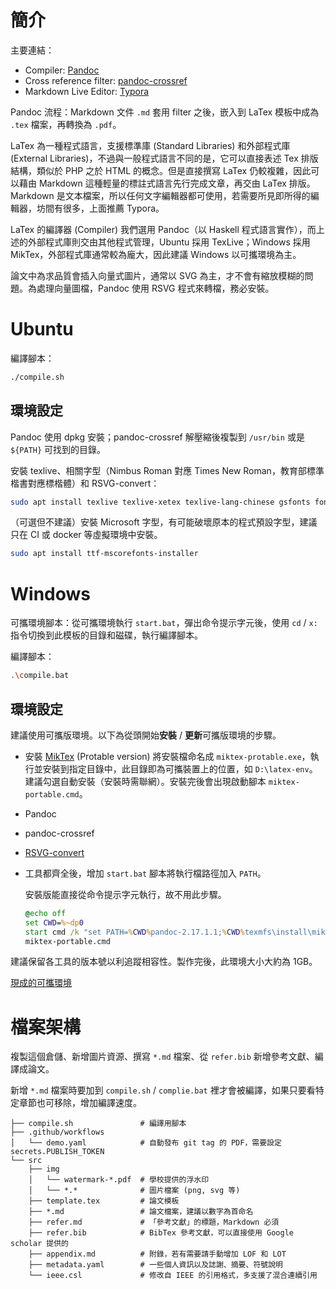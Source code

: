 # 簡介

主要連結：

+ Compiler: [Pandoc](https://github.com/jgm/pandoc/releases/)
+ Cross reference filter: [pandoc-crossref](https://github.com/lierdakil/pandoc-crossref/releases/)
+ Markdown Live Editor: [Typora](https://typora.io/)

Pandoc 流程：Markdown 文件 `.md` 套用 filter 之後，嵌入到 LaTex 模板中成為 `.tex` 檔案，再轉換為 `.pdf`。

LaTex 為一種程式語言，支援標準庫 (Standard Libraries) 和外部程式庫 (External Libraries)，不過與一般程式語言不同的是，它可以直接表述 Tex 排版結構，類似於 PHP 之於 HTML 的概念。但是直接撰寫 LaTex 仍較複雜，因此可以藉由 Markdown 這種輕量的標註式語言先行完成文章，再交由 LaTex 排版。Markdown 是文本檔案，所以任何文字編輯器都可使用，若需要所見即所得的編輯器，坊間有很多，上面推薦 Typora。

LaTex 的編譯器 (Compiler) 我們選用 Pandoc（以 Haskell 程式語言實作），而上述的外部程式庫則交由其他程式管理，Ubuntu 採用 TexLive；Windows 採用 MikTex，外部程式庫通常較為龐大，因此建議 Windows 以可攜環境為主。

論文中為求品質會插入向量式圖片，通常以 SVG 為主，才不會有縮放模糊的問題。為處理向量圖檔，Pandoc 使用 RSVG 程式來轉檔，務必安裝。

# Ubuntu

編譯腳本：

```bash
./compile.sh
```

## 環境設定

Pandoc 使用 dpkg 安裝；pandoc-crossref 解壓縮後複製到 `/usr/bin` 或是 `${PATH}` 可找到的目錄。

安裝 texlive、相關字型（Nimbus Roman 對應 Times New Roman，教育部標準楷書對應標楷體）和 RSVG-convert：

```bash
sudo apt install texlive texlive-xetex texlive-lang-chinese gsfonts fonts-moe-standard-kai librsvg2-bin
```

（可選但不建議）安裝 Microsoft 字型，有可能破壞原本的程式預設字型，建議只在 CI 或 docker 等虛擬環境中安裝。

```bash
sudo apt install ttf-mscorefonts-installer
```

# Windows

可攜環境腳本：從可攜環境執行 `start.bat`，彈出命令提示字元後，使用 `cd` / `x:` 指令切換到此模板的目錄和磁碟，執行編譯腳本。

編譯腳本：

```bash
.\compile.bat
```

## 環境設定

建議使用可攜版環境。以下為從頭開始**安裝** / **更新**可攜版環境的步驟。

+ 安裝 [MikTex](http://www.texts.io/support/0002/) (Protable version)
  將安裝檔命名成 `miktex-protable.exe`，執行並安裝到指定目錄中，此目錄即為可攜裝置上的位置，如 `D:\latex-env`。建議勾選自動安裝（安裝時需聯網）。安裝完後會出現啟動腳本 `miktex-portable.cmd`。
+ Pandoc
+ pandoc-crossref
+ [RSVG-convert](https://sourceforge.net/projects/tumagcc/files/)
+ 工具都齊全後，增加 `start.bat` 腳本將執行檔路徑加入 `PATH`。

  安裝版能直接從命令提示字元執行，故不用此步驟。
  ```bat
  @echo off
  set CWD=%~dp0
  start cmd /k "set PATH=%CWD%pandoc-2.17.1.1;%CWD%texmfs\install\miktex\bin\x64;%CWD%rsvg-convert-2.40.19;%PATH%"
  miktex-portable.cmd
  ```

建議保留各工具的版本號以利追蹤相容性。製作完後，此環境大小大約為 1GB。

[現成的可攜環境](https://drive.google.com/file/d/1Z7ZMWJWszQmBCppz3DZx3tj74a5RAYTC/view?usp=sharing)

# 檔案架構

複製這個倉儲、新增圖片資源、撰寫 `*.md` 檔案、從 `refer.bib` 新增參考文獻、編譯成論文。

新增 `*.md` 檔案時要加到 `compile.sh` / `complie.bat` 裡才會被編譯，如果只要看特定章節也可移除，增加編譯速度。

```
├── compile.sh               # 編譯用腳本
├── .github/workflows
│   └── demo.yaml            # 自動發布 git tag 的 PDF，需要設定 secrets.PUBLISH_TOKEN
└── src
    ├── img
    │   └── watermark-*.pdf  # 學校提供的浮水印
    │   └── *.*              # 圖片檔案 (png, svg 等)
    ├── template.tex         # 論文模板
    ├── *.md                 # 論文檔案，建議以數字為首命名
    ├── refer.md             # 「參考文獻」的標題，Markdown 必須
    ├── refer.bib            # BibTex 參考文獻，可以直接使用 Google scholar 提供的
    ├── appendix.md          # 附錄，若有需要請手動增加 LOF 和 LOT
    ├── metadata.yaml        # 一些個人資訊以及誌謝、摘要、符號說明
    └── ieee.csl             # 修改自 IEEE 的引用格式，多支援了混合連續引用
```
